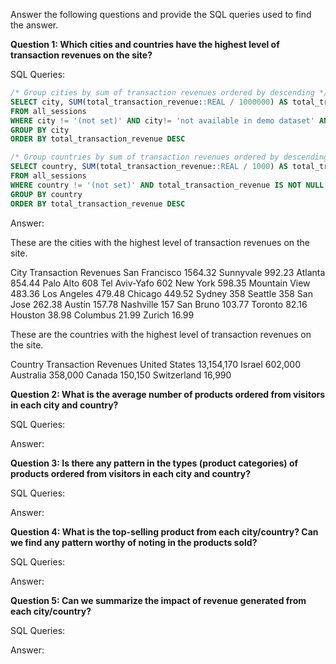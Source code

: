 Answer the following questions and provide the SQL queries used to find the answer.

    
**Question 1: Which cities and countries have the highest level of transaction revenues on the site?**


SQL Queries:

```sql
/* Group cities by sum of transaction revenues ordered by descending */
SELECT city, SUM(total_transaction_revenue::REAL / 1000000) AS total_transaction_revenue
FROM all_sessions
WHERE city != '(not set)' AND city!= 'not available in demo dataset' AND total_transaction_revenue IS NOT NULL
GROUP BY city
ORDER BY total_transaction_revenue DESC

/* Group countries by sum of transaction revenues ordered by descending */
SELECT country, SUM(total_transaction_revenue::REAL / 1000) AS total_transaction_revenue
FROM all_sessions
WHERE country != '(not set)' AND total_transaction_revenue IS NOT NULL
GROUP BY country
ORDER BY total_transaction_revenue DESC
```



Answer:

These are the cities with the highest level of transaction revenues on the site.

City            Transaction Revenues
San Francisco	1564.32
Sunnyvale	    992.23
Atlanta	        854.44
Palo Alto	    608
Tel Aviv-Yafo	602
New York	    598.35
Mountain View	483.36
Los Angeles	    479.48
Chicago	        449.52
Sydney	        358
Seattle	        358
San Jose	    262.38
Austin	        157.78
Nashville	    157
San Bruno	    103.77
Toronto	        82.16
Houston	        38.98
Columbus	    21.99
Zurich	        16.99

These are the countries with the highest level of transaction revenues on the site.

Country        	Transaction Revenues
United States	13,154,170
Israel	        602,000
Australia	    358,000
Canada        	150,150
Switzerland    	16,990





**Question 2: What is the average number of products ordered from visitors in each city and country?**


SQL Queries:



Answer:





**Question 3: Is there any pattern in the types (product categories) of products ordered from visitors in each city and country?**


SQL Queries:



Answer:





**Question 4: What is the top-selling product from each city/country? Can we find any pattern worthy of noting in the products sold?**


SQL Queries:



Answer:





**Question 5: Can we summarize the impact of revenue generated from each city/country?**

SQL Queries:



Answer:







